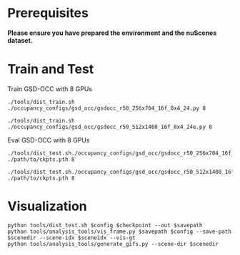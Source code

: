 # Prerequisites

**Please ensure you have prepared the environment and the nuScenes dataset.**

# Train and Test

Train GSD-OCC with 8 GPUs 
```
./tools/dist_train.sh ./occupancy_configs/gsd_occ/gsdocc_r50_256x704_16f_8x4_24.py 8

./tools/dist_train.sh ./occupancy_configs/gsd_occ/gsdocc_r50_512x1408_16f_8x4_24e.py 8
```

Eval GSD-OCC with 8 GPUs
```
./tools/dist_test.sh./occupancy_configs/gsd_occ/gsdocc_r50_256x704_16f_8x4_24.py ./path/to/ckpts.pth 8

./tools/dist_test.sh./occupancy_configs/gsd_occ/gsdocc_r50_512x1408_16f_8x4_24e.py ./path/to/ckpts.pth 8
```

# Visualization
```
python tools/dist_test.sh $config $checkpoint --out $savepath
python tools/analysis_tools/vis_frame.py $savepath $config --save-path $scenedir --scene-idx $sceneidx --vis-gt
python tools/analysis_tools/generate_gifs.py --scene-dir $scenedir
```